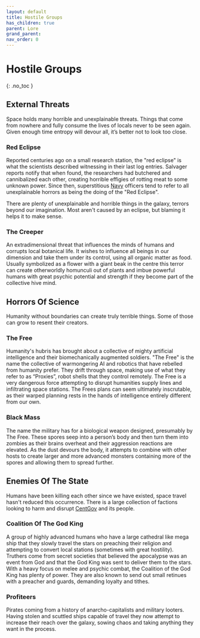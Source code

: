 ```yaml
---
layout: default
title: Hostile Groups
has_children: true
parent: Lore
grand_parent: 
nav_order: 0
---
```

# Hostile Groups
{: .no_toc }

## External Threats
Space holds many horrible and unexplainable threats. Things that come from nowhere and fully consume the lives of locals never to be seen again. Given enough time entropy will devour all, it’s better not to look too close.

### Red Eclipse
Reported centuries ago on a small research station, the "red eclipse" is what the scientists described witnessing in their last log entries. Salvager reports notify that when found, the researchers had butchered and cannibalized each other, creating horrible effigies of rotting meat to some unknown power. Since then, superstitious [Navy](Game/Government#Navy) officers tend to refer to all unexplainable horrors as being the doing of the "Red Eclipse". 

There are plenty of unexplainable and horrible things in the galaxy, terrors beyond our imagination. Most aren't caused by an eclipse, but blaming it helps it to make sense.

### The Creeper
An extradimensional threat that influences the minds of humans and corrupts local botanical life. It wishes to influence all beings in our dimension and take them under its control, using all organic matter as food. Usually symbolized as a flower with a giant beak in the centre this terror can create otherworldly homunculi out of plants and imbue powerful humans with great psychic potential and strength if they become part of the collective hive mind.

## Horrors Of Science
Humanity without boundaries can create truly terrible things. Some of those can grow to resent their creators.

### The Free
Humanity's hubris has brought about a collective of mighty artificial intelligence and their biomechanically augmented soldiers. "The Free" is the name the collective of warmongering AI and robotics that have rebelled from humanity prefer. They drift through space, making use
of what they refer to as “Proxies”, robot shells that they control remotely. The Free is a very dangerous force attempting to disrupt humanities supply lines and infiltrating space stations. The Frees plans can seem ultimately inscrutable, as their warped planning rests in the hands of intelligence entirely different from our own.

### Black Mass
The name the military has for a biological weapon designed, presumably by The Free. These spores seep into a person’s body and then turn them into zombies as their brains overheat and their aggression reactions are elevated. As the dust devours the body, it attempts to combine with other hosts to create larger and more advanced monsters containing more of the spores and allowing them to spread further.

## Enemies Of The State
Humans have been killing each other since we have existed, space travel hasn't reduced this occurrence. There is a large collection of factions looking to harm and disrupt [CentGov](Game/Terms-And-Jargon#CentGov) and its people.

### Coalition Of The God King
A group of highly advanced humans who have a large cathedral like mega ship that they slowly travel the stars on preaching their religion and attempting to convert local stations (sometimes with great hostility). Truthers come from secret societies that believed the apocalypse was an event from God and that the God King was sent to deliver them to the stars. With a heavy focus on melee and psychic combat, the Coalition of the God King has plenty of power. They are also known to send out small retinues with a preacher and guards, demanding loyalty and tithes.

### Profiteers
Pirates coming from a history of anarcho-capitalists and military looters. Having stolen and scuttled ships capable of travel they now attempt to increase their reach over the galaxy, sowing chaos and taking anything they want in the process.

